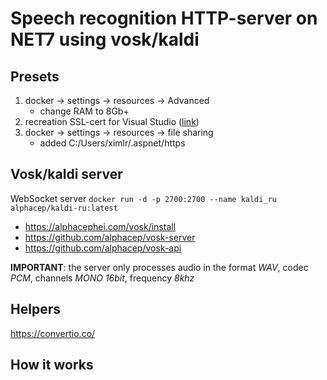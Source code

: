 # Speech recognition HTTP-server on NET7 using vosk/kaldi

## Presets
1. docker -> settings -> resources -> Advanced
	* change RAM to 8Gb+
2. recreation SSL-cert for Visual Studio ([link](https://learn.microsoft.com/en-us/aspnet/core/security/docker-compose-https?view=aspnetcore-7.0))
3. docker -> settings -> resources -> file sharing
	* added C:/Users/ximlr/.aspnet/https

## Vosk/kaldi server
WebSocket server `docker run -d -p 2700:2700 --name kaldi_ru alphacep/kaldi-ru:latest`
- https://alphacephei.com/vosk/install
- https://github.com/alphacep/vosk-server
- https://github.com/alphacep/vosk-api

**IMPORTANT**: the server only processes audio in the format _WAV_, codec _PCM_, channels _MONO 16bit_, frequency _8khz_

## Helpers
https://convertio.co/

## How it works